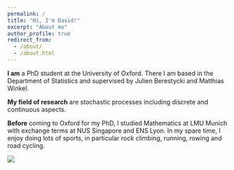 ```yaml
---
permalink: /
title: "Hi, I'm David!"
excerpt: "About me"
author_profile: true
redirect_from: 
  - /about/
  - /about.html
---
```


**I am** a PhD student at the University of Oxford. There I am based in the Department of Statistics and supervised by Julien Berestycki and Matthias Winkel. 

**My field of research** are stochastic processes including discrete and continuous aspects. 

**Before** coming to Oxford for my PhD, I studied Mathematics at LMU Munich with exchange terms at NUS Singapore and ENS Lyon. In my spare time, I enjoy doing lots of sports, in particular rock climbing, running, rowing and road cycling.

<img src="/files/marchal.gif" /> 
